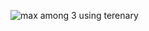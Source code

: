 ![max among 3 using terenary](https://github.com/Farzaan-Rather/Assignment-/assets/147377642/1c72b525-a3ce-41a3-b1b2-aa98739ab9bb)
